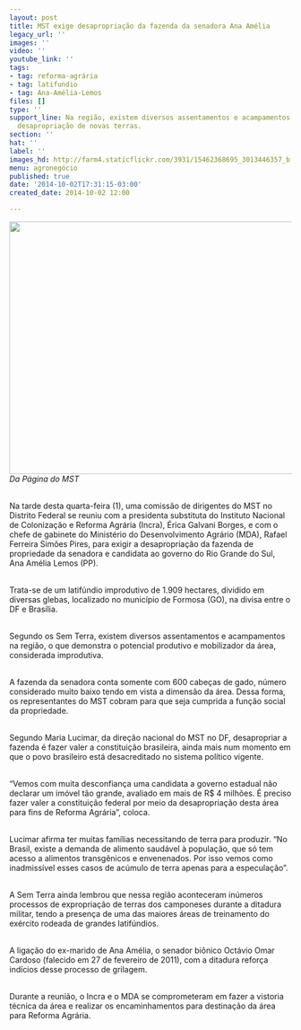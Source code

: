 ```yaml
---
layout: post
title: MST exige desapropriação da fazenda da senadora Ana Amélia
legacy_url: ''
images: ''
video: ''
youtube_link: ''
tags:
- tag: reforma-agrária
- tag: latifundio
- tag: Ana-Amélia-Lemos
files: []
type: ''
support_line: Na região, existem diversos assentamentos e acampamentos a espera da
  desapropriação de novas terras.
section: ''
hat: ''
label: ''
images_hd: http://farm4.staticflickr.com/3931/15462368695_3013446357_b.jpg
menu: agronegócio
published: true
date: '2014-10-02T17:31:15-03:00'
created_date: 2014-10-02 12:00

---
```

<p><em><img alt="" height="450" src="http://farm4.staticflickr.com/3931/15462368695_3013446357_b.jpg" width="600" /><br />
Da P&aacute;gina do MST</em></p>

<p><br />
Na tarde desta quarta-feira (1), uma comiss&atilde;o de dirigentes do MST no Distrito Federal se reuniu com a presidenta substituta do Instituto Nacional de Coloniza&ccedil;&atilde;o e Reforma Agr&aacute;ria (Incra), &Eacute;rica Galvani Borges, e com o chefe de gabinete do Minist&eacute;rio do Desenvolvimento Agr&aacute;rio (MDA), Rafael Ferreira Sim&otilde;es Pires, para exigir a desapropria&ccedil;&atilde;o da fazenda de propriedade da senadora e candidata ao governo do Rio Grande do Sul, Ana Am&eacute;lia Lemos (PP).</p>

<p><br />
Trata-se de um latif&uacute;ndio improdutivo de 1.909 hectares, dividido em diversas glebas, localizado no munic&iacute;pio de Formosa (GO), na divisa entre o DF e Bras&iacute;lia.&nbsp;</p>

<p><br />
Segundo os Sem Terra, existem diversos assentamentos e acampamentos na regi&atilde;o, o que demonstra o potencial produtivo e mobilizador da &aacute;rea, considerada improdutiva.&nbsp;</p>

<p><br />
A fazenda da senadora conta somente com 600 cabe&ccedil;as de gado, n&uacute;mero considerado muito baixo tendo em vista a dimens&atilde;o da &aacute;rea. Dessa forma, os representantes do MST cobram para que seja cumprida a fun&ccedil;&atilde;o social da propriedade.</p>

<p><br />
Segundo Maria Lucimar, da dire&ccedil;&atilde;o nacional do MST no DF, desapropriar a fazenda &eacute; fazer valer a constitui&ccedil;&atilde;o brasileira, ainda mais num momento em que o povo brasileiro est&aacute; desacreditado no sistema pol&iacute;tico vigente.&nbsp;</p>

<p><br />
&ldquo;Vemos com muita desconfian&ccedil;a uma candidata a governo estadual n&atilde;o declarar um im&oacute;vel t&atilde;o grande, avaliado em mais de R$ 4 milh&otilde;es. &Eacute; preciso fazer valer a constitui&ccedil;&atilde;o federal por meio da desapropria&ccedil;&atilde;o desta &aacute;rea para fins de Reforma Agr&aacute;ria&rdquo;, coloca.&nbsp;</p>

<p><br />
Lucimar afirma ter muitas fam&iacute;lias necessitando de terra para produzir. &ldquo;No Brasil, existe a demanda de alimento saud&aacute;vel &agrave; popula&ccedil;&atilde;o, que s&oacute; tem acesso a alimentos transg&ecirc;nicos e envenenados. Por isso vemos como inadmiss&iacute;vel esses casos de ac&uacute;mulo de terra apenas para a especula&ccedil;&atilde;o&rdquo;.</p>

<p><br />
A Sem Terra ainda lembrou que nessa regi&atilde;o aconteceram in&uacute;meros processos de expropria&ccedil;&atilde;o de terras dos camponeses durante a ditadura militar, tendo a presen&ccedil;a de uma das maiores &aacute;reas de treinamento do ex&eacute;rcito rodeada de grandes latif&uacute;ndios.&nbsp;</p>

<p><br />
A liga&ccedil;&atilde;o do ex-marido de Ana Am&eacute;lia, o senador bi&ocirc;nico Oct&aacute;vio Omar Cardoso (falecido em 27 de fevereiro de 2011), com a ditadura refor&ccedil;a ind&iacute;cios desse processo de grilagem.</p>

<p><br />
Durante a reuni&atilde;o, o Incra e o MDA se comprometeram em fazer a vistoria t&eacute;cnica da &aacute;rea e realizar os encaminhamentos para destina&ccedil;&atilde;o da &aacute;rea para Reforma Agr&aacute;ria.</p>
